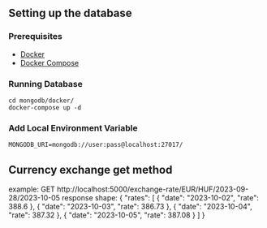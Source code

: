 ## Setting up the database

### Prerequisites

- [Docker](https://www.docker.com/)
- [Docker Compose](https://docs.docker.com/compose/install/)

### Running Database

```shell
cd mongodb/docker/
docker-compose up -d
```

### Add Local Environment Variable

```
MONGODB_URI=mongodb://user:pass@localhost:27017/
```

## Currency exchange get method

example:
GET
http://localhost:5000/exchange-rate/EUR/HUF/2023-09-28/2023-10-05
response shape:
{
"rates": [
{
"date": "2023-10-02",
"rate": 388.6
},
{
"date": "2023-10-03",
"rate": 386.73
},
{
"date": "2023-10-04",
"rate": 387.32
},
{
"date": "2023-10-05",
"rate": 387.08
}
]
}

